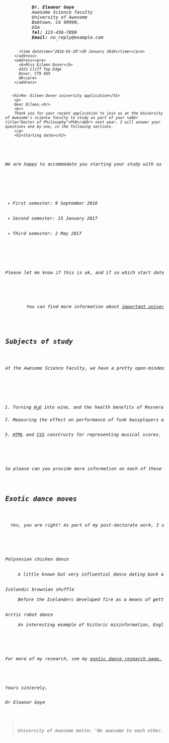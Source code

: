 <!DOCTYPE html>
  <html lang="en">
    <head>
      <title>Marking up a letter</title>
      <meta charset="UTF-8">
      <link rel="stylesheet" href="style.css">
    </head>
    <body>
        <address class="sender-column"><pre>
          <b>Dr. Eleanor Gaye</b>
          Awesome Science faculty
          University of Awesome
          Bobtown, CA 99999,
          USA
          <strong>Tel:</strong> 123-456-7890
          <strong>Email:</strong> no_reply@example.com

          <time datetime="2016-01-20">20 January 2016</time></pre>
        </address>
        <address><pre>
          <b>Miss Eileen Dover</b>
          4321 Cliff Top Edge
          Dover, CT9 XXX
          UK</pre>
        </address>
  
    
       <h1>Re: Eileen Dover university application</h1>
        <p>
        Dear Eileen,<br>
        <br>
        Thank you for your recent application to join us at the University of Awesome's science faculty to study as part of your <abbr title="Doctor of Philosophy">PhD</abbr> next year. I will answer your questions one by one, in the following sections.
        </p>
        <h2>Starting dates</h2>
  <p>
We are happy to accommodate you starting your study with us at any time, however it would suit us better if you could start at the beginning of a semester; the start dates for each one are as follows:
      </p>
      <ul>
        <li>First semester: <time datetime="2016-09-09">9 September 2016</time></li>
        <li>Second semester: <time datetime="2017-01-15">15 January 2017</time></li>
        <li>Third semester: <time datetime="2017-05-02">2 May 2017</time></li>
      </ul>
      <p>
Please let me know if this is ok, and if so which start date you would prefer.
      </p>
      <p>
        You can find more information about <a href="https://www.monash.edu/students/dates/summary-dates" target="_blank">important university dates</a> on our website.
      </p>
        <h2>Subjects of study</h2>
<p>
At the Awesome Science Faculty, we have a pretty open-minded research facility — as long as the subjects fall somewhere in the realm of science and technology. You seem like an intelligent, dedicated researcher, and just the kind of person we'd like to have on our team. Saying that, of the ideas you submitted we were most intrigued by are as follows, in order of priority:
        </p>
        <ol>
          <li>Turning <abbr title="water">H<sub>2</sub>O</abbr> into wine, and the health benefits of Resveratrol (C<sub>14</sub>H<sub>12</sub>O<sub>3</sub>.)</li>
<li>Measuring the effect on performance of funk bassplayers at temperatures exceeding 30°C (86°F), when the audience size exponentially increases (effect of 3 × 10<sup>3</sup> increasing to 3 × 10<sup>4</sup>.)</li>
          <li><abbr title="Hypertext Markup Language">HTML</abbr> and <abbr title="Cascading Style Sheets">CSS</abbr> constructs for representing musical scores.</li>
        </ol>
<p>
So please can you provide more information on each of these subjects, including how long you'd expect the research to take, required staff and other resources, and anything else you think we'd need to know? Thanks.
</p>

<h2>Exotic dance moves</h2>
<p>
  Yes, you are right! As part of my post-doctorate work, I <em>did</em> study exotic tribal dances. To answer your question, my favourite dances are as follows, with definitions:
      </p>
<dl>
  <dt>Polynesian chicken dance</dt>
  <dd>A little known but <em>very</em> influential dance dating back as far as 300<abbr title="Before Christ">BC</abbr>, a whole village would dance around in a circle like chickens, to encourage their livestock to be "fruitful".</dd>
  <dt>Icelandic brownian shuffle</dt>
<dd>Before the Icelanders developed fire as a means of getting warm, they used to practice this dance, which involved huddling close together in a circle on the floor, and shuffling their bodies around in imperceptibly tiny, very rapid movements. One of my fellow students used to say that he thought this dance inspired modern styles such as Twerking.</dd>
  <dt>Arctic robot dance</dt>
<dd>An interesting example of historic misinformation, English explorers in the 1960s believed to have discovered a new dance style characterized by "robotic", stilted movements, being practiced by inhabitants of Northern Alaska and Canada. Later on however it was discovered that they were just moving like this because they were really cold.</dd>
</dl>
      <p>
For more of my research, see my <a href="https://link.springer.com/article/10.1007/s12119-010-9084-8" target="_blank">exotic dance research page.</a>
        </p>
  <pre>
Yours sincerely,

Dr Eleanor Gaye
</pre>
<blockquote>
University of Awesome motto: "Be awesome to each other." -- <cite>The memoirs of Bill S Preston</cite>, <abbr title="Esquire: title used by US lawyer">Esq</abbr>
      </blockquote>
        </body>
</html>